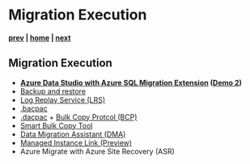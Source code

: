 # Migration Execution

#### [prev](./migrationplanning.md) | [home](./readme.md)  | [next](./postmigration.md)

## Migration Execution
* **[Azure Data Studio with Azure SQL Migration Extension](https://docs.microsoft.com/en-us/azure/dms/) ([Demo 2](./Demo2.md))**
* [Backup and restore](https://docs.microsoft.com/en-us/azure/azure-sql/managed-instance/restore-sample-database-quickstart)
* [Log Replay Service (LRS)](https://docs.microsoft.com/en-us/azure/azure-sql/managed-instance/log-replay-service-migrate)
* [.bacpac](https://docs.microsoft.com/en-us/sql/relational-databases/data-tier-applications/data-tier-applications?view=sql-server-ver15#bacpac)
* [.dacpac](https://docs.microsoft.com/en-us/sql/relational-databases/data-tier-applications/data-tier-applications) + [Bulk Copy Protcol (BCP)](https://docs.microsoft.com/en-us/sql/tools/bcp-utility)
* [Smart Bulk Copy Tool](https://docs.microsoft.com/en-us/samples/azure-samples/smartbulkcopy/smart-bulk-copy/)
* [Data Migration Assistant (DMA)](https://docs.microsoft.com/en-us/sql/dma/)
* [Managed Instance Link (Preview)](https://docs.microsoft.com/en-us/azure/azure-sql/managed-instance/link-feature)
* Azure Migrate with Azure Site Recovery (ASR)
